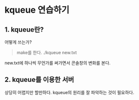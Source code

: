 # kqueue 연습하기

## 1. kqueue란?

어떻게 쓰는가?
> make를 한다.
> ./kqueue new.txt

new.txt에 하나씩 무언가를 써가면서 콘솔창의 변화를 본다.

## 2. kqueue를 이용한 서버

상당히 어렵지만 할만하다.
kqueue의 원리를 잘 파악하는 것이 필요하다.